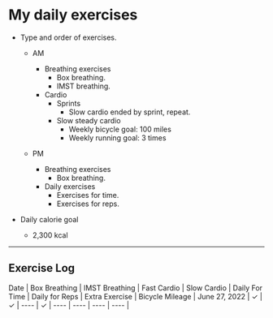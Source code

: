 # My daily exercises

- Type and order of exercises.
	- AM
		- Breathing exercises
			- Box breathing.
			- IMST breathing.
		- Cardio
			- Sprints
				- Slow cardio ended by sprint, repeat.
			- Slow steady cardio
				- Weekly bicycle goal: 100 miles
				- Weekly running goal: 3 times

	- PM
		- Breathing exercises
			- Box breathing.
		- Daily exercises
			- Exercises for time.
			- Exercises for reps.

- Daily calorie goal
	- 2,300 kcal

------------

## Exercise Log

Date | Box Breathing | IMST Breathing | Fast Cardio | Slow Cardio | Daily For Time | Daily for Reps | Extra Exercise | Bicycle Mileage |
June 27, 2022 | &check; | &check; | ---- | &check; | ---- | ---- | ---- | ---- |
